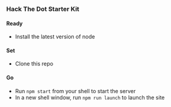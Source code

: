 ### Hack The Dot Starter Kit ###

#### Ready ####
- Install the latest version of node
#### Set ####
- Clone this repo
#### Go ####
- Run `npm start` from your shell to start the server
- In a new shell window, run `npm run launch` to launch the site
